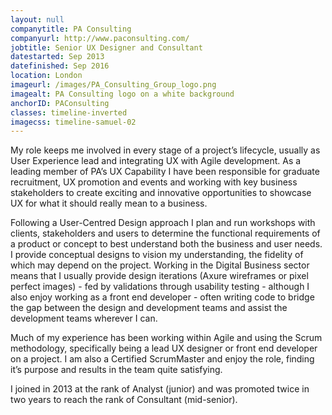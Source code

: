 ```yaml
---
layout: null
companytitle: PA Consulting
companyurl: http://www.paconsulting.com/
jobtitle: Senior UX Designer and Consultant
datestarted: Sep 2013
datefinished: Sep 2016
location: London
imageurl: /images/PA_Consulting_Group_logo.png
imagealt: PA Consulting logo on a white background
anchorID: PAConsulting
classes: timeline-inverted
imagecss: timeline-samuel-02
---
```

<p>
My role keeps me involved in every stage of a project’s lifecycle, usually as User Experience lead and integrating UX with Agile development. As a leading member of PA’s UX Capability I have been responsible for graduate recruitment, UX promotion and events and working with key business stakeholders to create exciting and innovative opportunities to showcase UX for what it should really mean to a business.

Following a User-Centred Design approach I plan and run workshops with clients, stakeholders and users to determine the functional requirements of a product or concept to best understand both the business and user needs. I provide conceptual designs to vision my understanding, the fidelity of which may depend on the project. Working in the Digital Business sector means that I usually provide design iterations (Axure wireframes or pixel perfect images) - fed by validations through usability testing - although I also enjoy working as a front end developer - often writing code to bridge the gap between the design and development teams and assist the development teams wherever I can.

Much of my experience has been working within Agile and using the Scrum methodology, specifically being a lead UX designer or front end developer on a project. I am also a Certified ScrumMaster and enjoy the role, finding it’s purpose and results in the team quite satisfying.

I joined in 2013 at the rank of Analyst (junior) and was promoted twice in two years to reach the rank of Consultant (mid-senior).
</p>